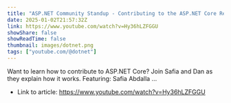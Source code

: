 ```yaml
---
title: "ASP.NET Community Standup - Contributing to the ASP.NET Core Repo"
date: 2025-01-02T21:57:32Z
link: https://www.youtube.com/watch?v=Hy36hLZFGGU
showShare: false
showReadTime: false
thumbnail: images/dotnet.png
tags: ["youtube.com/@dotnet"]
---
```

Want to learn how to contribute to ASP.NET Core? Join Safia and Dan as they explain how it works. Featuring: Safia Abdalla ...

- Link to article: https://www.youtube.com/watch?v=Hy36hLZFGGU